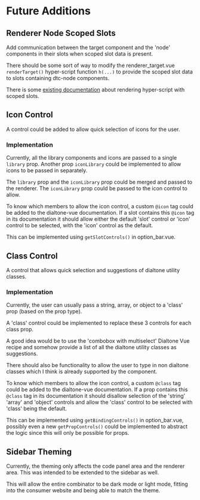 # Future Additions

## Renderer Node Scoped Slots

Add communication between the target component and the 'node' components in their slots
when scoped slot data is present.

There should be some sort of way to modify the renderer_target.vue `renderTarget()` 
hyper-script function `h(...)` to provide the scoped slot data to slots containing
dtc-node components.

There is some 
[existing documentation](https://vuejs.org/guide/extras/render-function.html#rendering-slots)
about rendering hyper-script with scoped slots.

## Icon Control

A control could be added to allow quick selection of icons for the user.

### Implementation

Currently, all the library components and icons are passed to a single `library` prop. 
Another prop `iconLibrary` could be implemented to allow icons to be passed in separately.

The `library` prop and the `iconLibrary` prop could be merged and passed to the renderer.
The `iconLibrary` prop could be passed to the icon control to allow.

To know which members to allow the icon control, a custom `@icon` tag could be added
to the dialtone-vue documentation. If a slot contains this `@icon` tag in its documentation
it should allow either the default 'slot' control or 'icon' control to be selected, with
the 'icon' control as the default.

This can be implemented using `getSlotControls()` in option_bar.vue.

## Class Control

A control that allows quick selection and suggestions of dialtone utility classes.

### Implementation

Currently, the user can usually pass a string, array, or object to a 'class' prop
(based on the prop type).

A 'class' control could be implemented to replace these 3 controls for each class prop.

A good idea would be to use the 'combobox with multiselect' Dialtone Vue recipe and
somehow provide a list of all the dialtone utility classes as suggestions.

There should also be functionality to allow the user to type in non dialtone classes
which I think is already supported by the component.

To know which members to allow the icon control, a custom `@class` tag could be added
to the dialtone-vue documentation. If a prop contains this `@class` tag in its documentation
it should disallow selection of the 'string' 'array' and 'object' controls and
allow the 'class' control to be selected with 'class' being the default.

This can be implemented using `getBindingControls()` in option_bar.vue, possibly even
a new `getPropControls()` could be implemented to abstract the logic since
this will only be possible for props.

## Sidebar Theming

Currently, the theming only affects the code panel area and the renderer area.
This was intended to be extended to the sidebar as well.

This will allow the entire combinator to be dark mode or light mode, fitting into
the consumer website and being able to match the theme.
